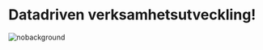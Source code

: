 # Datadriven verksamhetsutveckling!
![nobackground](https://github.com/user-attachments/assets/6cf20beb-7f87-49a3-a532-354d01621deb)
